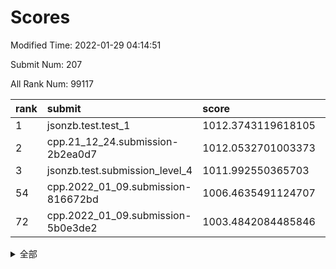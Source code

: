 # Scores

Modified Time: 2022-01-29 04:14:51

Submit Num: 207

All Rank Num: 99117

| rank |               submit               |       score        |       sigma        | pk_num |
| :--- | :--------------------------------- | :----------------- | :----------------- | :----- |
| 1    | jsonzb.test.test_1                 | 1012.3743119618105 | 0.7871512409972143 | 1917   |
| 2    | cpp.21_12_24.submission-2b2ea0d7   | 1012.0532701003373 | 0.7764652849786455 | 1908   |
| 3    | jsonzb.test.submission_level_4     | 1011.992550365703  | 0.8002240366641975 | 1915   |
| 54   | cpp.2022_01_09.submission-816672bd | 1006.4635491124707 | 0.7381622307844807 | 1919   |
| 72   | cpp.2022_01_09.submission-5b0e3de2 | 1003.4842084485846 | 0.7151349300912302 | 1915   |


<details>
<summary>全部</summary>

| rank |                 submit                 |       score        |       sigma        | pk_num |
| :--- | :------------------------------------- | :----------------- | :----------------- | :----- |
| 1    | jsonzb.test.test_1                     | 1012.3743119618105 | 0.7871512409972143 | 1917   |
| 2    | cpp.21_12_24.submission-2b2ea0d7       | 1012.0532701003373 | 0.7764652849786455 | 1908   |
| 3    | jsonzb.test.submission_level_4         | 1011.992550365703  | 0.8002240366641975 | 1915   |
| 4    | gobigger.level_3.submission_level_3_46 | 1011.6917506166876 | 0.7785052375479464 | 1909   |
| 5    | gobigger.level_3.submission_level_3_19 | 1011.1616616650952 | 0.7642154905720502 | 1908   |
| 6    | gobigger.level_3.submission_level_3_49 | 1011.0376032251852 | 0.7788890655794747 | 1916   |
| 7    | gobigger.level_3.submission_level_3_42 | 1010.9951077538653 | 0.7801258806339523 | 1914   |
| 8    | gobigger.level_3.submission_level_3_31 | 1010.8513908638341 | 0.7688973550141063 | 1915   |
| 9    | gobigger.level_3.submission_level_3_2  | 1010.8231293129494 | 0.7777196666183375 | 1912   |
| 10   | gobigger.level_3.submission_level_3_12 | 1010.7018666764756 | 0.763437177663294  | 1913   |
| 11   | gobigger.level_3.submission_level_3_13 | 1010.6441693344051 | 0.7575693604220058 | 1914   |
| 12   | gobigger.level_3.submission_level_3_6  | 1010.5993238063226 | 0.755805178423185  | 1912   |
| 13   | gobigger.level_3.submission_level_3_9  | 1010.5270708754964 | 0.7493204221964489 | 1917   |
| 14   | gobigger.level_3.submission_level_3_32 | 1010.4592012154596 | 0.7643192038501803 | 1919   |
| 15   | gobigger.level_3.submission_level_3_4  | 1010.4177380321931 | 0.7496576244939656 | 1914   |
| 16   | gobigger.level_3.submission_level_3_38 | 1010.3625744662563 | 0.764534269379682  | 1917   |
| 17   | gobigger.level_3.submission_level_3_44 | 1010.3098753774756 | 0.766276640468897  | 1918   |
| 18   | gobigger.level_3.submission_level_3_23 | 1010.2667000989396 | 0.7632663740904407 | 1913   |
| 19   | gobigger.level_3.submission_level_3_26 | 1010.1670098117096 | 0.7554313471834262 | 1914   |
| 20   | gobigger.level_3.submission_level_3_47 | 1010.1588768371992 | 0.7631694032642556 | 1917   |
| 21   | gobigger.level_3.submission_level_3_5  | 1010.1223268314857 | 0.7546211870665003 | 1914   |
| 22   | gobigger.level_3.submission_level_3_1  | 1010.0796695730221 | 0.7479163110259927 | 1911   |
| 23   | gobigger.level_3.submission_level_3_18 | 1010.0667518438933 | 0.7638758232835657 | 1917   |
| 24   | gobigger.level_3.submission_level_3_43 | 1010.0217247776227 | 0.7549101420905363 | 1916   |
| 25   | gobigger.level_3.submission_level_3_40 | 1009.9972593560803 | 0.7615244128595243 | 1920   |
| 26   | gobigger.level_3.submission_level_3_14 | 1009.9798768363439 | 0.7694565505993306 | 1918   |
| 27   | gobigger.level_3.submission_level_3_0  | 1009.940043361205  | 0.767207340806004  | 1914   |
| 28   | gobigger.level_3.submission_level_3_27 | 1009.937718861194  | 0.7668322534010128 | 1914   |
| 29   | gobigger.level_3.submission_level_3_41 | 1009.839967427377  | 0.76681496269038   | 1916   |
| 30   | gobigger.level_3.submission_level_3_21 | 1009.817266580112  | 0.7425093043988499 | 1911   |
| 31   | gobigger.level_3.submission_level_3_28 | 1009.7958327903409 | 0.7536234368449837 | 1915   |
| 32   | gobigger.level_3.submission_level_3_20 | 1009.7390959476925 | 0.7520076905396487 | 1911   |
| 33   | gobigger.level_3.submission_level_3_24 | 1009.7019691814435 | 0.7649183390565385 | 1913   |
| 34   | gobigger.level_3.submission_level_3_10 | 1009.5338446539148 | 0.7435366144263773 | 1915   |
| 35   | gobigger.level_3.submission_level_3_45 | 1009.4665587376633 | 0.7639529416459028 | 1915   |
| 36   | gobigger.level_3.submission_level_3_36 | 1009.4655303703171 | 0.7579507863633201 | 1920   |
| 37   | gobigger.level_3.submission_level_3_37 | 1009.4377243820217 | 0.7419223863994805 | 1918   |
| 38   | gobigger.level_3.submission_level_3_15 | 1009.4373967184213 | 0.7532300266772943 | 1916   |
| 39   | gobigger.level_3.submission_level_3_8  | 1009.420199192524  | 0.7606958768738747 | 1918   |
| 40   | gobigger.level_3.submission_level_3_7  | 1009.4071038189148 | 0.7524537248332914 | 1917   |
| 41   | gobigger.level_3.submission_level_3_33 | 1009.4043731372557 | 0.7414883924828456 | 1914   |
| 42   | gobigger.level_3.submission_level_3_48 | 1009.3977274605044 | 0.7487477740018404 | 1917   |
| 43   | gobigger.level_3.submission_level_3_30 | 1009.3221843377445 | 0.7496329899478539 | 1916   |
| 44   | gobigger.level_3.submission_level_3_17 | 1009.2747192205998 | 0.7485770809578602 | 1915   |
| 45   | gobigger.level_3.submission_level_3_34 | 1009.2545458197422 | 0.7594233352725895 | 1916   |
| 46   | gobigger.level_3.submission_level_3_3  | 1009.2425388228282 | 0.7389141134994301 | 1917   |
| 47   | gobigger.level_3.submission_level_3_16 | 1009.1145084098048 | 0.7618836840976818 | 1915   |
| 48   | gobigger.level_3.submission_level_3_29 | 1009.0587678264253 | 0.7445732222599405 | 1909   |
| 49   | gobigger.level_3.submission_level_3_22 | 1009.058083223319  | 0.7367440335585065 | 1908   |
| 50   | gobigger.level_3.submission_level_3_39 | 1008.9605660782748 | 0.7448176019892897 | 1917   |
| 51   | gobigger.level_3.submission_level_3_35 | 1008.7435117761574 | 0.7629491749648454 | 1912   |
| 52   | gobigger.level_3.submission_level_3_11 | 1008.7395147841224 | 0.7509155754741258 | 1917   |
| 53   | gobigger.level_3.submission_level_3_25 | 1008.3493041235116 | 0.7518765148970544 | 1917   |
| 54   | cpp.2022_01_09.submission-816672bd     | 1006.4635491124707 | 0.7381622307844807 | 1919   |
| 55   | gobigger.level_1.submission_level_1_5  | 1004.5387006118939 | 0.734691612167873  | 1915   |
| 56   | gobigger.level_1.submission_level_1_46 | 1004.3856722183892 | 0.7175465219243491 | 1910   |
| 57   | gobigger.level_1.submission_level_1_27 | 1004.2460146949319 | 0.7138984884395606 | 1921   |
| 58   | gobigger.level_1.submission_level_1_21 | 1004.1079275596385 | 0.7323767489937029 | 1915   |
| 59   | gobigger.level_1.submission_level_1_25 | 1004.0639361183368 | 0.7250680209815444 | 1915   |
| 60   | gobigger.level_1.submission_level_1_6  | 1004.0453198166064 | 0.7227609328123723 | 1917   |
| 61   | gobigger.level_1.submission_level_1_42 | 1003.9863239199389 | 0.7171349207471053 | 1916   |
| 62   | gobigger.level_1.submission_level_1_2  | 1003.8874754773553 | 0.7162577263252715 | 1916   |
| 63   | gobigger.level_1.submission_level_1_0  | 1003.8546748443454 | 0.7168423921292573 | 1914   |
| 64   | gobigger.level_1.submission_level_1_9  | 1003.8036686243863 | 0.7273350567629305 | 1912   |
| 65   | gobigger.level_1.submission_level_1_28 | 1003.713362947754  | 0.7118507796927581 | 1917   |
| 66   | gobigger.level_1.submission_level_1_36 | 1003.7015376055124 | 0.7263274543686834 | 1918   |
| 67   | gobigger.level_1.submission_level_1_44 | 1003.690148799227  | 0.7215074885801893 | 1916   |
| 68   | gobigger.level_1.submission_level_1_14 | 1003.6743964414229 | 0.7240179501245187 | 1915   |
| 69   | gobigger.level_1.submission_level_1_29 | 1003.6452633053909 | 0.7160704516672071 | 1917   |
| 70   | gobigger.level_1.submission_level_1_19 | 1003.6051261436583 | 0.7148673637522329 | 1913   |
| 71   | gobigger.level_1.submission_level_1_43 | 1003.4897091209175 | 0.7133190788120674 | 1914   |
| 72   | cpp.2022_01_09.submission-5b0e3de2     | 1003.4842084485846 | 0.7151349300912302 | 1915   |
| 73   | gobigger.level_1.submission_level_1_39 | 1003.4630496415517 | 0.7144368049980884 | 1913   |
| 74   | gobigger.level_1.submission_level_1_26 | 1003.4567502422751 | 0.7277028708063301 | 1916   |
| 75   | gobigger.level_1.submission_level_1_12 | 1003.4173081731129 | 0.7104119782172975 | 1917   |
| 76   | gobigger.level_1.submission_level_1_3  | 1003.407144294287  | 0.7165108842346426 | 1918   |
| 77   | gobigger.level_1.submission_level_1_11 | 1003.3716706017308 | 0.710799034636636  | 1913   |
| 78   | gobigger.level_1.submission_level_1_33 | 1003.3578324856    | 0.7198874859137472 | 1915   |
| 79   | gobigger.level_1.submission_level_1_15 | 1003.3510323403201 | 0.7082005391855558 | 1918   |
| 80   | gobigger.level_1.submission_level_1_16 | 1003.2986127199725 | 0.7090279128084689 | 1915   |
| 81   | gobigger.level_1.submission_level_1_20 | 1003.216346509136  | 0.7178051143084032 | 1915   |
| 82   | gobigger.level_1.submission_level_1_32 | 1003.1622806417596 | 0.7157148874269332 | 1907   |
| 83   | gobigger.level_1.submission_level_1_38 | 1003.1408371087356 | 0.7070558772123641 | 1916   |
| 84   | gobigger.level_1.submission_level_1_1  | 1003.0913504804182 | 0.7198898936022351 | 1915   |
| 85   | gobigger.level_1.submission_level_1_35 | 1003.0168996012887 | 0.7210890913084034 | 1917   |
| 86   | gobigger.level_1.submission_level_1_17 | 1002.9597872134703 | 0.7150127787893161 | 1917   |
| 87   | gobigger.level_1.submission_level_1_37 | 1002.9528310814487 | 0.705635232346063  | 1918   |
| 88   | gobigger.level_1.submission_level_1_10 | 1002.9522215280039 | 0.7093282607243176 | 1919   |
| 89   | gobigger.level_1.submission_level_1_7  | 1002.9167387217883 | 0.708567213332454  | 1910   |
| 90   | gobigger.level_1.submission_level_1_30 | 1002.8303772595034 | 0.7173389126210455 | 1917   |
| 91   | gobigger.level_1.submission_level_1_18 | 1002.8267833438234 | 0.7201499767106263 | 1915   |
| 92   | gobigger.level_1.submission_level_1_34 | 1002.7490208171112 | 0.709277006668641  | 1917   |
| 93   | gobigger.level_1.submission_level_1_31 | 1002.7472714404521 | 0.7265166601749079 | 1915   |
| 94   | gobigger.level_1.submission_level_1_22 | 1002.7248698408239 | 0.7162102957115027 | 1918   |
| 95   | gobigger.level_1.submission_level_1_49 | 1002.7212087079505 | 0.7033622295802066 | 1920   |
| 96   | gobigger.level_1.submission_level_1_8  | 1002.6998309690965 | 0.7260089545050683 | 1916   |
| 97   | gobigger.level_1.submission_level_1_45 | 1002.6247303778708 | 0.7145352121641325 | 1918   |
| 98   | gobigger.level_1.submission_level_1_23 | 1002.607809238526  | 0.7150756222028783 | 1914   |
| 99   | gobigger.level_1.submission_level_1_4  | 1002.579124383482  | 0.7136217888349015 | 1916   |
| 100  | gobigger.level_1.submission_level_1_13 | 1002.5391454126611 | 0.7176263831708916 | 1913   |
| 101  | gobigger.level_1.submission_level_1_48 | 1002.1856121067325 | 0.7164874990127305 | 1913   |
| 102  | gobigger.level_1.submission_level_1_40 | 1001.645677148767  | 0.720963375755435  | 1915   |
| 103  | gobigger.level_1.submission_level_1_47 | 1001.6089629961417 | 0.7053140330670173 | 1914   |
| 104  | gobigger.level_1.submission_level_1_41 | 1001.5639438002588 | 0.7150813023575509 | 1915   |
| 105  | gobigger.level_1.submission_level_1_24 | 1001.3094519578449 | 0.7193454942524485 | 1915   |
| 106  | gobigger.random.submission_random_37   | 997.3884498443421  | 0.7072501001715612 | 1917   |
| 107  | gobigger.random.submission_random_11   | 997.2117862734682  | 0.7113981689140576 | 1913   |
| 108  | gobigger.random.submission_random_31   | 997.1440971806236  | 0.703941231246061  | 1923   |
| 109  | gobigger.random.submission_random_7    | 996.9532363547177  | 0.7082871221638735 | 1916   |
| 110  | gobigger.random.submission_random_16   | 996.8922207451657  | 0.7096258056343829 | 1915   |
| 111  | gobigger.random.submission_random_38   | 996.6734748290932  | 0.710875875113997  | 1921   |
| 112  | gobigger.random.submission_random_43   | 996.5761407273845  | 0.6931511417471756 | 1916   |
| 113  | gobigger.random.submission_random_3    | 996.5065865211907  | 0.7047400804565255 | 1912   |
| 114  | gobigger.random.submission_random_34   | 996.4909401557645  | 0.7047291806820064 | 1915   |
| 115  | gobigger.random.submission_random_21   | 996.4889460716223  | 0.7081034787015038 | 1918   |
| 116  | gobigger.random.submission_random_23   | 996.4337884313969  | 0.7022302100705161 | 1918   |
| 117  | gobigger.random.submission_random_47   | 996.4214501196809  | 0.7124186093960453 | 1915   |
| 118  | gobigger.random.submission_random_41   | 996.4133516896517  | 0.7108579028797183 | 1916   |
| 119  | gobigger.random.submission_random_30   | 996.3480447322908  | 0.7195041821646273 | 1920   |
| 120  | gobigger.random.submission_random_29   | 996.3308518825406  | 0.7074417785150312 | 1916   |
| 121  | gobigger.random.submission_random_39   | 996.3177078786052  | 0.701301821977551  | 1919   |
| 122  | gobigger.random.submission_random_6    | 996.313450073796   | 0.7111436802605904 | 1916   |
| 123  | gobigger.random.submission_random_35   | 996.2925512952523  | 0.6895137959774756 | 1916   |
| 124  | gobigger.random.submission_random_33   | 996.2922359830964  | 0.7143102966717041 | 1916   |
| 125  | gobigger.random.submission_random_14   | 996.2849644503727  | 0.7013918400344313 | 1919   |
| 126  | gobigger.random.submission_random_36   | 996.273159995391   | 0.7177832886336473 | 1914   |
| 127  | gobigger.random.submission_random_22   | 996.1958469673183  | 0.7259356089243081 | 1912   |
| 128  | gobigger.random.submission_random_44   | 996.1865720174163  | 0.7152604094929244 | 1920   |
| 129  | gobigger.random.submission_random_17   | 996.1848457260289  | 0.7097517199988794 | 1916   |
| 130  | gobigger.random.submission_random_9    | 996.1012679115963  | 0.7015649886298344 | 1918   |
| 131  | gobigger.random.submission_random_15   | 996.0896420466371  | 0.7102670046341225 | 1916   |
| 132  | gobigger.random.submission_random_32   | 996.0682577656195  | 0.7130711052876286 | 1914   |
| 133  | gobigger.random.submission_random_46   | 995.8933244443847  | 0.703373759961377  | 1914   |
| 134  | gobigger.random.submission_random_24   | 995.8059266995396  | 0.7025801767266812 | 1912   |
| 135  | gobigger.random.submission_random_28   | 995.7867931619093  | 0.7084616318766396 | 1913   |
| 136  | gobigger.random.submission_random_2    | 995.7403957859655  | 0.712882507995832  | 1917   |
| 137  | gobigger.random.submission_random_0    | 995.6825647198423  | 0.7303090036626771 | 1912   |
| 138  | gobigger.random.submission_random_4    | 995.6804520066697  | 0.7223173611234006 | 1911   |
| 139  | gobigger.random.submission_random_25   | 995.6461426103826  | 0.707120243099763  | 1919   |
| 140  | gobigger.random.submission_random_26   | 995.5848144176567  | 0.710068282947573  | 1910   |
| 141  | gobigger.random.submission_random_8    | 995.5448120734205  | 0.713099681732889  | 1915   |
| 142  | gobigger.random.submission_random_19   | 995.5370152131597  | 0.7239709820359438 | 1916   |
| 143  | gobigger.random.submission_random_20   | 995.4629515758612  | 0.7123117112834257 | 1914   |
| 144  | gobigger.random.submission_random_10   | 995.4359028236851  | 0.6982531292345039 | 1917   |
| 145  | gobigger.random.submission_random_18   | 995.433609717387   | 0.7147983310614682 | 1912   |
| 146  | gobigger.random.submission_random_45   | 995.4137704944442  | 0.7022157914051524 | 1916   |
| 147  | gobigger.random.submission_random_49   | 995.2658425575117  | 0.719497402694165  | 1914   |
| 148  | gobigger.random.submission_random_48   | 995.2503121307582  | 0.7191407551879985 | 1919   |
| 149  | gobigger.random.submission_random_27   | 995.1339450154375  | 0.7058205815429441 | 1913   |
| 150  | gobigger.random.submission_random_12   | 995.1085980771622  | 0.7043212099222133 | 1916   |
| 151  | gobigger.random.submission_random_42   | 995.0991050496359  | 0.7172034950263941 | 1915   |
| 152  | gobigger.random.submission_random_5    | 995.0298844712648  | 0.7139560750968346 | 1912   |
| 153  | gobigger.random.submission_random_13   | 994.9995057878812  | 0.725145150036047  | 1912   |
| 154  | gobigger.random.submission_random_1    | 994.808990678195   | 0.714101179681852  | 1919   |
| 155  | gobigger.random.submission_random_40   | 994.6873736722938  | 0.7185995930024058 | 1917   |
| 156  | gobigger.level_2.submission_level_2_27 | 994.010328121625   | 0.7242033148696374 | 1917   |
| 157  | gobigger.level_2.submission_level_2_48 | 993.6401011405658  | 0.7272657295925762 | 1910   |
| 158  | gobigger.level_2.submission_level_2_32 | 993.5830818032744  | 0.7296556751426309 | 1918   |
| 159  | gobigger.level_2.submission_level_2_1  | 993.2028809805959  | 0.7323034721290466 | 1923   |
| 160  | gobigger.level_2.submission_level_2_0  | 993.1634881475883  | 0.7486951924745394 | 1919   |
| 161  | gobigger.level_2.submission_level_2_28 | 993.1554427084751  | 0.7414638271835575 | 1917   |
| 162  | gobigger.level_2.submission_level_2_4  | 993.1493951921606  | 0.7470402904100569 | 1921   |
| 163  | gobigger.level_2.submission_level_2_29 | 993.0092922107142  | 0.7455456759060409 | 1918   |
| 164  | gobigger.level_2.submission_level_2_42 | 992.9151820268187  | 0.7350578569639171 | 1917   |
| 165  | gobigger.level_2.submission_level_2_40 | 992.8993982135817  | 0.7562551547633416 | 1912   |
| 166  | gobigger.level_2.submission_level_2_49 | 992.8161832297949  | 0.736518173438283  | 1912   |
| 167  | gobigger.level_2.submission_level_2_46 | 992.7030051785921  | 0.7346346095908208 | 1914   |
| 168  | gobigger.level_2.submission_level_2_31 | 992.6663168709596  | 0.7513929161141526 | 1915   |
| 169  | gobigger.level_2.submission_level_2_6  | 992.6483450994734  | 0.747718188593945  | 1916   |
| 170  | gobigger.level_2.submission_level_2_14 | 992.4975994652266  | 0.7494993068042031 | 1913   |
| 171  | gobigger.level_2.submission_level_2_47 | 992.4882615733342  | 0.7404711506459585 | 1916   |
| 172  | gobigger.level_2.submission_level_2_12 | 992.4821286350314  | 0.7405679006228847 | 1917   |
| 173  | gobigger.level_2.submission_level_2_19 | 992.3308996880683  | 0.736374399854024  | 1922   |
| 174  | gobigger.level_2.submission_level_2_23 | 992.316586038735   | 0.7544532871435582 | 1919   |
| 175  | gobigger.level_2.submission_level_2_16 | 992.2786219658615  | 0.7416905485545813 | 1913   |
| 176  | gobigger.level_2.submission_level_2_18 | 992.2379485430216  | 0.745280155499361  | 1908   |
| 177  | gobigger.level_2.submission_level_2_3  | 992.2285672589405  | 0.7464173615773777 | 1916   |
| 178  | gobigger.level_2.submission_level_2_26 | 992.2266392221829  | 0.734757505298104  | 1914   |
| 179  | gobigger.level_2.submission_level_2_39 | 992.0972609476385  | 0.7436550544539153 | 1915   |
| 180  | gobigger.level_2.submission_level_2_10 | 992.0163863158989  | 0.7560849008367643 | 1912   |
| 181  | gobigger.level_2.submission_level_2_15 | 991.9762910067361  | 0.73530786176837   | 1912   |
| 182  | gobigger.level_2.submission_level_2_36 | 991.9533743416023  | 0.7318314118182634 | 1915   |
| 183  | gobigger.level_2.submission_level_2_17 | 991.8433387962509  | 0.7328842729058206 | 1911   |
| 184  | gobigger.level_2.submission_level_2_43 | 991.8432783203152  | 0.7455150440530789 | 1914   |
| 185  | gobigger.level_2.submission_level_2_30 | 991.8361098321304  | 0.7406088730145729 | 1917   |
| 186  | gobigger.level_2.submission_level_2_11 | 991.8059849582547  | 0.7747182409845808 | 1909   |
| 187  | gobigger.level_2.submission_level_2_21 | 991.7255164315969  | 0.7371481451966271 | 1920   |
| 188  | gobigger.level_2.submission_level_2_5  | 991.6854811648885  | 0.7579602617124677 | 1916   |
| 189  | gobigger.level_2.submission_level_2_35 | 991.6562260069223  | 0.7467304076058799 | 1915   |
| 190  | gobigger.level_2.submission_level_2_38 | 991.6441291913727  | 0.7536041013811156 | 1915   |
| 191  | gobigger.level_2.submission_level_2_25 | 991.5772193009702  | 0.7452756775112189 | 1919   |
| 192  | gobigger.level_2.submission_level_2_9  | 991.5281759641898  | 0.7468181470678502 | 1917   |
| 193  | gobigger.level_2.submission_level_2_44 | 991.4561161832877  | 0.7453969073492905 | 1916   |
| 194  | gobigger.level_2.submission_level_2_20 | 991.3813864386062  | 0.7675806537045521 | 1916   |
| 195  | gobigger.level_2.submission_level_2_37 | 991.329068671703   | 0.7571535276541334 | 1917   |
| 196  | gobigger.level_2.submission_level_2_7  | 991.3067773737154  | 0.741059206619733  | 1910   |
| 197  | gobigger.level_2.submission_level_2_22 | 991.1891869757525  | 0.7582284315152474 | 1915   |
| 198  | gobigger.level_2.submission_level_2_34 | 991.1316329906615  | 0.7528402772803439 | 1914   |
| 199  | gobigger.level_2.submission_level_2_24 | 991.1128113466048  | 0.7551320184286596 | 1914   |
| 200  | gobigger.level_2.submission_level_2_8  | 991.0314983674011  | 0.7572370047926364 | 1916   |
| 201  | gobigger.level_2.submission_level_2_45 | 991.01328785958    | 0.767963998774048  | 1918   |
| 202  | gobigger.level_2.submission_level_2_41 | 990.9967001457887  | 0.7402369185913885 | 1918   |
| 203  | gobigger.level_2.submission_level_2_13 | 990.8873637350682  | 0.759351718153508  | 1914   |
| 204  | gobigger.level_2.submission_level_2_33 | 990.6284281292615  | 0.7538151103127131 | 1915   |
| 205  | gobigger.level_2.submission_level_2_2  | 990.2012859988359  | 0.7701342675841074 | 1920   |
| 206  | gobigger.none.submission_none_1        | 978.1010836942665  | 1.2625239787862248 | 1915   |
| 207  | gobigger.none.submission_none_0        | 975.7636237789856  | 1.4368679926603296 | 1911   |

</details>